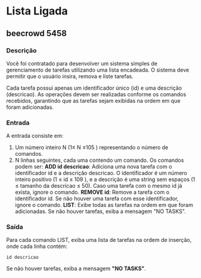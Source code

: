 # Lista Ligada 
## beecrowd 5458


### Descrição
Você foi contratado para desenvolver um sistema simples de gerenciamento de tarefas utilizando uma lista encadeada. O sistema deve permitir que o usuário insira, remova e liste tarefas.

Cada tarefa possui apenas um identificador único (id) e uma descrição (descricao). As operações devem ser realizadas conforme os comandos recebidos, garantindo que as tarefas sejam exibidas na ordem em que foram adicionadas.



### Entrada
A entrada consiste em:

1. Um número inteiro N (1≤ N ≤105 ) representando o número de comandos.
2. N linhas seguintes, cada uma contendo um comando. Os comandos podem ser:
**ADD id descricao**: Adiciona uma nova tarefa com o identificador id e a descrição descricao. O identificador é um número inteiro positivo (1 ≤ id ≤ 109 ), e a descrição é uma string sem espaços (1 ≤ tamanho da descricao ≤ 50). Caso uma tarefa com o mesmo id já exista, ignore o comando.
**REMOVE id**: Remove a tarefa com o identificador id. Se não houver uma tarefa com esse identificador, ignore o comando.
**LIST**: Exibe todas as tarefas na ordem em que foram adicionadas. Se não houver tarefas, exiba a mensagem "NO TASKS".



### Saída
Para cada comando LIST, exiba uma lista de tarefas na ordem de inserção, onde cada linha contém:

```id descricao```

Se não houver tarefas, exiba a mensagem **"NO TASKS"**.